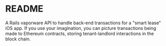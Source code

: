 # README

A Rails vaporware API to handle back-end transactions for a "smart lease" iOS app. If you use your imagination, you can picture transactions being made to Ethereum contracts, storing tenant-landlord interactions in the block chain.
